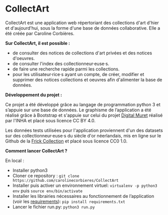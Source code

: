 # CollectArt




CollectArt est une application web répertoriant des collections d'art d'hier et d'aujourd'hui, sous la forme d'une base de données collaborative. Elle a été créée par Caroline Corbières.


**Sur CollectArt, il est possible :**
  - de consulter des notices de collections d'art privées et des notices d'oeuvres.
  - de consulter l'index des collectionneur·euse·s.
  - de faire une recherche rapide parmi les collections.
  - pour les utilisateur·rice·s ayant un compte, de créer, modifier et supprimer des notices collections et oeuvres afin d'alimenter la base de données. 
  

**Développement du projet :** 

Ce projet a été développé grâce au langage de programmation python 3 et s’appuie sur une base de données. Le graphisme de l’application a été réalisé grâce à Bootstrap et s'appuie sur celui du projet [Digital Muret](https://digitalmuret.inha.fr/s/digital-muret/page/accueil) réalisé par l'INHA et placé sous licence CC BY 4.0. 

Les données tests utilisées pour l'application proviennent d'un des datasets sur des collectionneur·euse·s du siècle d'or néerlandais, mis en ligne sur le Github de la [Frick Collection](https://github.com/frickcollection) et placé sous licence CC0 1.0.


**Comment lancer CollectArt ?**

En local : 
  - Installer python3
  - Cloner ce repository : `git clone https://github.com/carolinecorbieres/CollectArt`
  - Installer puis activer un environnement virtuel: `virtualenv -p python3 env` puis `source env/bin/activate`
  - Installer les librairies nécessaires au fonctionnement de l’application (voir les [requirements](https://github.com/carolinecorbieres/CollectArt/blob/master/requirements.txt)): `pip install requirements.txt`
  - Lancer le fichier run.py: `python3 run.py`
